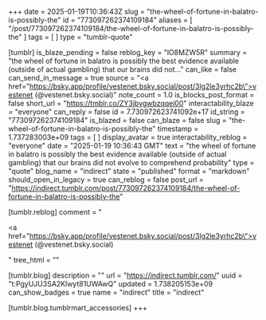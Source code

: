 +++
date = 2025-01-19T10:36:43Z
slug = "the-wheel-of-fortune-in-balatro-is-possibly-the"
id = "773097262374109184"
aliases = [ "/post/773097262374109184/the-wheel-of-fortune-in-balatro-is-possibly-the" ]
tags = [ ]
type = "tumblr-quote"

[tumblr]
is_blaze_pending = false
reblog_key = "lO8MZW5R"
summary = "the wheel of fortune in balatro is possibly the best evidence available (outside of actual gambling) that our brains did not..."
can_like = false
can_send_in_message = true
source = "<a href=\"https://bsky.app/profile/vestenet.bsky.social/post/3lg2le3yrhc2b\">vestenet (@vestenet.bsky.social)</a>"
note_count = 1.0
is_blocks_post_format = false
short_url = "https://tmblr.co/ZY3jbygwbzqqei00"
interactability_blaze = "everyone"
can_reply = false
id = 7.730972623741092e+17
id_string = "773097262374109184"
is_blazed = false
can_blaze = false
slug = "the-wheel-of-fortune-in-balatro-is-possibly-the"
timestamp = 1.737283003e+09
tags = [ ]
display_avatar = true
interactability_reblog = "everyone"
date = "2025-01-19 10:36:43 GMT"
text = "the wheel of fortune in balatro is possibly the best evidence available (outside of actual gambling) that our brains did not evolve to comprehend probability"
type = "quote"
blog_name = "indirect"
state = "published"
format = "markdown"
should_open_in_legacy = true
can_reblog = false
post_url = "https://indirect.tumblr.com/post/773097262374109184/the-wheel-of-fortune-in-balatro-is-possibly-the"

[tumblr.reblog]
comment = "<p><a href=\"https://bsky.app/profile/vestenet.bsky.social/post/3lg2le3yrhc2b\">vestenet (@vestenet.bsky.social)</a></p>"
tree_html = ""

[tumblr.blog]
description = ""
url = "https://indirect.tumblr.com/"
uuid = "t:PgyUJU3SA2Klwyt81UWAwQ"
updated = 1.738205153e+09
can_show_badges = true
name = "indirect"
title = "indirect"

[tumblr.blog.tumblrmart_accessories]
+++
